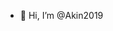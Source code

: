 - 👋 Hi, I’m @Akin2019
<!---
Akin2019/Akin2019 is a ✨ special ✨ repository because its `README.md` (this file) appears on your GitHub profile.
You can click the Preview link to take a look at your changes.
--->
